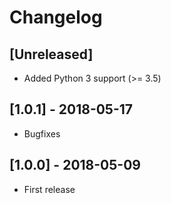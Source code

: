 # Changelog

## [Unreleased]

 - Added Python 3 support (>= 3.5)

## [1.0.1] - 2018-05-17

 - Bugfixes

## [1.0.0] - 2018-05-09

 - First release
